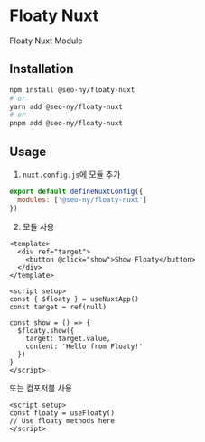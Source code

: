 # Floaty Nuxt

Floaty Nuxt Module

## Installation

```bash
npm install @seo-ny/floaty-nuxt
# or
yarn add @seo-ny/floaty-nuxt
# or
pnpm add @seo-ny/floaty-nuxt
```

## Usage

1. `nuxt.config.js`에 모듈 추가

```js
export default defineNuxtConfig({
  modules: ['@seo-ny/floaty-nuxt']
})
```

2. 모듈 사용

```vue
<template>
  <div ref="target">
    <button @click="show">Show Floaty</button>
  </div>
</template>

<script setup>
const { $floaty } = useNuxtApp()
const target = ref(null)

const show = () => {
  $floaty.show({
    target: target.value,
    content: 'Hello from Floaty!'
  })
}
</script>
```

또는 컴포저블 사용

```vue
<script setup>
const floaty = useFloaty()
// Use floaty methods here
</script>
```

